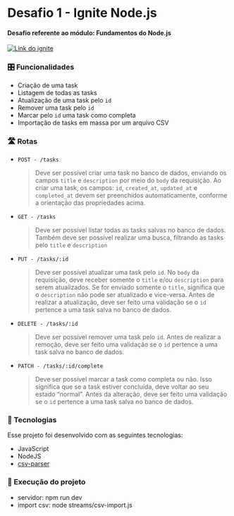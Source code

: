 # Desafio 1 - Ignite Node.js

#### Desafio referente ao módulo: Fundamentos do Node.js

[![Link do ignite](https://efficient-sloth-d85.notion.site/image/https%3A%2F%2Fs3-us-west-2.amazonaws.com%2Fsecure.notion-static.com%2F364f7149-641c-4f30-890c-d18c94a06cb2%2FNode.js.png?table=block&id=2d48608f-4764-4519-a408-b438b52d913f&spaceId=08f749ff-d06d-49a8-a488-9846e081b224&width=50&userId=&cache=v2)](https://efficient-sloth-d85.notion.site/Desafio-01-2d48608f47644519a408b438b52d913f)

### 🎛️ Funcionalidades

- Criação de uma task
- Listagem de todas as tasks
- Atualização de uma task pelo `id`
- Remover uma task pelo `id`
- Marcar pelo `id` uma task como completa
- Importação de tasks em massa por um arquivo CSV

### 🛣️ Rotas

- `POST - /tasks`
  > Deve ser possível criar uma task no banco de dados, enviando os campos `title` e `description` por meio do `body` da requisição. Ao criar uma task, os campos: `id`, `created_at`, `updated_at` e `completed_at` devem ser preenchidos automaticamente, conforme a orientação das propriedades acima.
- `GET - /tasks`
  > Deve ser possível listar todas as tasks salvas no banco de dados. Também deve ser possível realizar uma busca, filtrando as tasks pelo `title` e `description`
- `PUT - /tasks/:id`
  > Deve ser possível atualizar uma task pelo `id`. No `body` da requisição, deve receber somente o `title` e/ou `description` para serem atualizados. Se for enviado somente o `title`, significa que o `description` não pode ser atualizado e vice-versa. Antes de realizar a atualização, deve ser feito uma validação se o `id` pertence a uma task salva no banco de dados.
- `DELETE - /tasks/:id`
  > Deve ser possível remover uma task pelo `id`. Antes de realizar a remoção, deve ser feito uma validação se o `id` pertence a uma task salva no banco de dados.
- `PATCH - /tasks/:id/complete`
  > Deve ser possível marcar a task como completa ou não. Isso significa que se a task estiver concluída, deve voltar ao seu estado “normal”. Antes da alteração, deve ser feito uma validação se o `id` pertence a uma task salva no banco de dados.

### 🚀 Tecnologias

Esse projeto foi desenvolvido com as seguintes tecnologias:

- JavaScript
- NodeJS
- [csv-parser](https://csv.js.org/parse/)

### 🚧 Execução do projeto

- servidor: npm run dev
- import csv: node streams/csv-import.js
